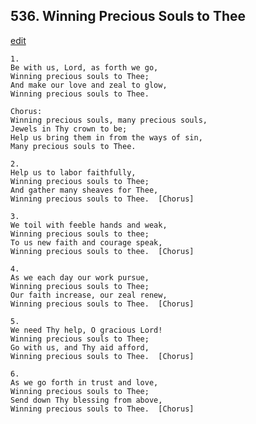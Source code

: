 
## 536.  Winning Precious Souls to Thee
[edit](https://docs.google.com/document/d/1efytNzQ7V7TupI3woKAFtJ_KXJNLxIzh/edit?mode=html)



    1.
    Be with us, Lord, as forth we go,
    Winning precious souls to Thee;
    And make our love and zeal to glow,
    Winning precious souls to Thee.

    Chorus:
    Winning precious souls, many precious souls,
    Jewels in Thy crown to be;
    Help us bring them in from the ways of sin,
    Many precious souls to Thee.

    2.
    Help us to labor faithfully,
    Winning precious souls to Thee;
    And gather many sheaves for Thee,
    Winning precious souls to Thee.  [Chorus]

    3.
    We toil with feeble hands and weak,
    Winning precious souls to thee;
    To us new faith and courage speak,
    Winning precious souls to thee.  [Chorus]

    4.
    As we each day our work pursue,
    Winning precious souls to Thee;
    Our faith increase, our zeal renew,
    Winning precious souls to Thee.  [Chorus]

    5.
    We need Thy help, O gracious Lord!
    Winning precious souls to Thee;
    Go with us, and Thy aid afford,
    Winning precious souls to Thee.  [Chorus]

    6.
    As we go forth in trust and love,
    Winning precious souls to Thee;
    Send down Thy blessing from above,
    Winning precious souls to Thee.  [Chorus]
